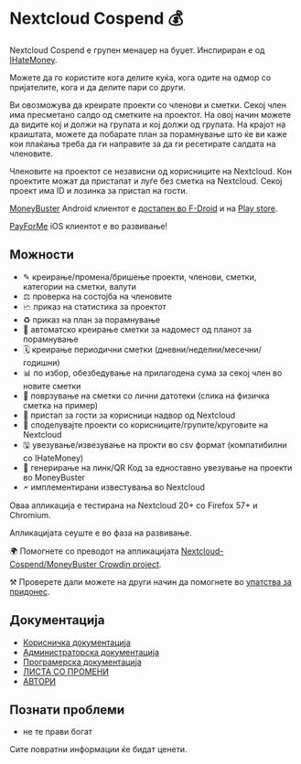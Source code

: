# Nextcloud Cospend 💰

Nextcloud Cospend е групен менаџер на буџет. Инспириран е од [IHateMoney](https://github.com/spiral-project/ihatemoney/).

Можете да го користите кога делите куќа, кога одите на одмор со пријателите, кога и да делите пари со други.

Ви овозможува да креирате проекти со членови и сметки. Секој член има пресметано салдо од сметките на проектот. На овој начин можете да видите кој и должи на групата и кој должи од групата. На крајот на краиштата, можете да побарате план за порамнување што ќе ви каже кои плаќања треба да ги направите за да ги ресетирате салдата на членовите.

Членовите на проектот се независни од корисниците на Nextcloud. Кон проектите можат да пристапат и луѓе без сметка на Nextcloud. Секој проект има ID и лозинка за пристап на гости.

[MoneyBuster](https://gitlab.com/eneiluj/moneybuster) Android клиентот е [достапен во F-Droid](https://f-droid.org/packages/net.eneiluj.moneybuster/) и на [Play store](https://play.google.com/store/apps/details?id=net.eneiluj.moneybuster).

[PayForMe](https://github.com/mayflower/PayForMe) iOS клиентот е во развивање!

## Можности

* ✎ креирање/промена/бришење проекти, членови, сметки, категории на сметки, валути
* ⚖ проверка на состојба на членовите
* 🗠 приказ на статистика за проектот
* ♻ приказ на план за порамнување
* 🎇 автоматско креирање сметки за надомест од планот за порамнување
* 🗓 креирање периодични сметки (дневни/неделни/месечни/годишни)
* 📊 по избор, обезбедување на прилагодена сума за секој член во новите сметки
* 🔗 поврзување на сметки со лични датотеки (слика на физичка сметка на пример)
* 👩 пристап за гости за корисници надвор од Nextcloud
* 👫 споделувајте проекти со корисниците/групите/круговите на Nextcloud
* 🖫 увезување/извезување на прокти во csv формат (компатибилни со IHateMoney)
* 🔗 генерирање на линк/QR Код за едноставно увезување на проекти во MoneyBuster
* 🗲 имплементирани известувања во Nextcloud

Оваа апликација е тестирана на Nextcloud 20+ со Firefox 57+ и Chromium.

Апликацијата сеуште е во фаза на развивање.

🌍 Помогнете со преводот на апликацијата [Nextcloud-Cospend/MoneyBuster Crowdin project](https://crowdin.com/project/moneybuster).

⚒ Проверете дали можете на други начин да помогнете во [упатства за придонес](https://github.com/eneiluj/cospend-nc/blob/master/CONTRIBUTING.md).

## Документација

* [Корисничка документација](https://github.com/eneiluj/cospend-nc/blob/master/docs/user.md)
* [Администраторска документација](https://github.com/eneiluj/cospend-nc/blob/master/docs/admin.md)
* [Програмерска документација](https://github.com/eneiluj/cospend-nc/blob/master/docs/dev.md)
* [ЛИСТА СО ПРОМЕНИ](https://github.com/eneiluj/cospend-nc/blob/master/CHANGELOG.md#change-log)
* [АВТОРИ](https://github.com/eneiluj/cospend-nc/blob/master/AUTHORS.md#authors)

## Познати проблеми

* не те прави богат

Сите повратни информации ќе бидат ценети.